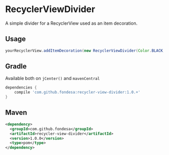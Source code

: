 RecyclerViewDivider
===============

A simple divider for a RecyclerView used as an item decoration.

Usage
------
```java
yourRecyclerView.addItemDecoration(new RecyclerViewDivider(Color.BLACK, 1));
```

Gradle
------
Available both on ```jCenter()``` and ```mavenCentral```
```gradle
dependencies {
    compile 'com.github.fondesa:recycler-view-divider:1.0.+'
}
```

Maven
------
```xml
<dependency>
  <groupId>com.github.fondesa</groupId>
  <artifactId>recycler-view-divider</artifactId>
  <version>1.0.0</version>
  <type>pom</type>
</dependency>
```
